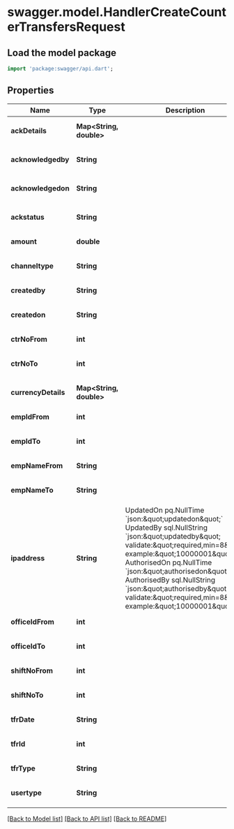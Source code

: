 # swagger.model.HandlerCreateCounterTransfersRequest

## Load the model package
```dart
import 'package:swagger/api.dart';
```

## Properties
Name | Type | Description | Notes
------------ | ------------- | ------------- | -------------
**ackDetails** | **Map&lt;String, double&gt;** |  | [optional] [default to {}]
**acknowledgedby** | **String** |  | [optional] [default to null]
**acknowledgedon** | **String** |  | [optional] [default to null]
**ackstatus** | **String** |  | [optional] [default to null]
**amount** | **double** |  | [default to null]
**channeltype** | **String** |  | [optional] [default to null]
**createdby** | **String** |  | [default to null]
**createdon** | **String** |  | [optional] [default to null]
**ctrNoFrom** | **int** |  | [default to null]
**ctrNoTo** | **int** |  | [optional] [default to null]
**currencyDetails** | **Map&lt;String, double&gt;** |  | [optional] [default to {}]
**empIdFrom** | **int** |  | [default to null]
**empIdTo** | **int** |  | [optional] [default to null]
**empNameFrom** | **String** |  | [default to null]
**empNameTo** | **String** |  | [optional] [default to null]
**ipaddress** | **String** | UpdatedOn      pq.NullTime    &#x60;json:\&quot;updatedon\&quot;&#x60; UpdatedBy      sql.NullString &#x60;json:\&quot;updatedby\&quot; validate:\&quot;required,min&#x3D;8\&quot; example:\&quot;10000001\&quot;&#x60; AuthorisedOn   pq.NullTime    &#x60;json:\&quot;authorisedon\&quot;&#x60; AuthorisedBy   sql.NullString &#x60;json:\&quot;authorisedby\&quot; validate:\&quot;required,min&#x3D;8\&quot; example:\&quot;10000001\&quot;&#x60; | [optional] [default to null]
**officeIdFrom** | **int** |  | [default to null]
**officeIdTo** | **int** |  | [optional] [default to null]
**shiftNoFrom** | **int** |  | [default to null]
**shiftNoTo** | **int** |  | [optional] [default to null]
**tfrDate** | **String** |  | [default to null]
**tfrId** | **int** |  | [optional] [default to null]
**tfrType** | **String** |  | [default to null]
**usertype** | **String** |  | [optional] [default to null]

[[Back to Model list]](../README.md#documentation-for-models) [[Back to API list]](../README.md#documentation-for-api-endpoints) [[Back to README]](../README.md)

